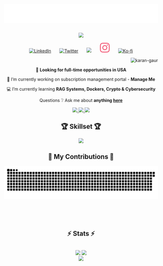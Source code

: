 <div align="center">
    <img align="center" src="https://raw.githubusercontent.com/karan-gaur/static-data/main/github-overview/name.svg" />
</div>
<br/>

<p align="center">
  <a href="https://github.com/DenverCoder1/readme-typing-svg">
    <img src="https://readme-typing-svg.demolab.com/?lines=Software%20and%20Web%20Developer%20🤓;Competitive%20Programmer%20🚀;Love%20Board%20Games%20🎯;Always%20learning%20new%20things!!%20🎓&font=Fira%20Code&center=true&width=440&height=45&color=f75c7e&vCenter=true&pause=1000&size=22" /></a>
</p>

<!-- Social icons section -->
<p align="center">
  <a href="https://www.linkedin.com/in/karan-gaur/"><img width="32px" alt="LinkedIn" title="LinkedIn" src="https://i.imgur.com/yRpa1dQ.png"/></a>
  &#8287;&#8287;&#8287;&#8287;&#8287;
  <a href="https://x.com/karan_gaur_"><img width="32px" alt="Twitter" title="Twitter" src="https://i.imgur.com/AixJgnm.png"/></a>
  &#8287;&#8287;&#8287;&#8287;&#8287;
  <a href="https://discord.gg/ByqM2yCn" alt="Discord" title="Everything Dev Community"><img width="32px" src="https://i.imgur.com/OViZO8J.png"/></a>
  &#8287;&#8287;&#8287;&#8287;&#8287;
  <a href="https://www.instagram.com/karan_gaur_"><img width="32px" alt="Instagram" title="Instagram" src="https://raw.githubusercontent.com/karan-gaur/static-data/main/github-overview/instagram.svg"/></a>
  &#8287;&#8287;&#8287;&#8287;&#8287;
  <a href="https://ko-fi.com/karan_gaur"><img width="32px" alt="Ko-fi" title="Buy me a coffee" src="https://i.imgur.com/PpLeD3K.png"/></a>
</p>

<p align="right"> <img src="https://komarev.com/ghpvc/?username=karan-gaur&label=Profile%20views&color=0e75b6&style=flat" alt="karan-gaur" /> </p>

<div align="center">

  🔎 **Looking for full-time opportunities in USA**
  
  🔨 I’m currently working on subscription management portal -  **Manage Me**
  
  💻 I’m currently learning **RAG Systems, Dockers, Crypto & Cybersecurity**
  
  Questions ❔ Ask me about **anything [here](https://github.com/karan-gaur/karan-gaur/issues)**

</div>
 
<div align="center"> 
  <a href="mailto:karan.gopal.gaur@gmail.com">
    <img src="https://img.shields.io/badge/Gmail-333333?style=flat&logo=gmail&logoColor=red" />
  </a>
  <a href="https://www.linkedin.com/in/karan-gaur/" target="_blank">
    <img src="https://img.shields.io/badge/LinkedIn-0077B5?style=flat&logo=linkedin&logoColor=white" target="_blank" />
  </a>
  <a href="https://karan-gaur.com/" target="_blank">
     <img src="https://img.shields.io/badge/Portfolio-FF5722?style=flat&logo=todoist&logoColor=white" target="_blank" />
  </a>
</div>

<div align="center">
    <h2>🏆 Skillset 🏆</h2>
<img src="https://skillicons.dev/icons?i=html,css,js,anaconda,aws,azure,gcp,bootstrap,c,discord,docker,eclipse,express,fastapi,flask,git,github,githubactions,java,linux,mongodb,mysql,nodejs,notion,npm,opencv,p5js,php,pkl,postgres,postman,powershell,pycharm,py,pytorch,r,react,redhat,redis,regex,sublime,sklearn,tailwind,tensorflow,ts,ubuntu,visualstudio,vscode&perline=12" />
</div>

<div align="center">
  <h2>🌟 My Contributions 🌟</h2>
  <img alt="snake eating my contributions" src="https://raw.githubusercontent.com/karan-gaur/karan-gaur/output/github-contribution-grid-snake-dark.svg" />
  
  <br/><br/><br/>
</div>

<h2 align="center">⚡ Stats ⚡</h2>
<br>

<div align=center>
    <img width=400 src="https://github-readme-stats.vercel.app/api?username=karan-gaur&theme=great-gatsby&hide_border=false&include_all_commits=true&count_private=false&rank_icon=github&border_radius=10"/>
    <img width=400 src="https://github-readme-streak-stats.herokuapp.com/?user=karan-gaur&theme=great-gatsby&hide_border=false" />
    <br/>
    <img width=350 src="https://github-readme-stats.vercel.app/api/top-langs/?username=karan-gaur&theme=great-gatsby&hide_border=false&include_all_commits=false&count_private=false&layout=compact"/>

</div>
